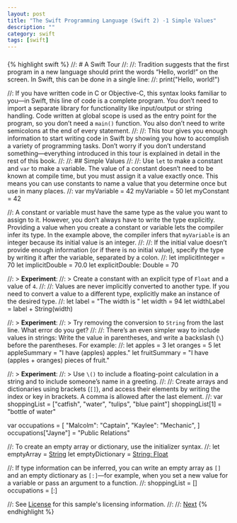 ```yaml
---
layout: post
title: "The Swift Programming Language (Swift 2) -1 Simple Values"
description: ""
category: swift
tags: [swift]
---
```


###

{% highlight swift %}
//: # A Swift Tour
//:
//: Tradition suggests that the first program in a new language should print the words “Hello, world!” on the screen. In Swift, this can be done in a single line:
//:
print("Hello, world!")

//: If you have written code in C or Objective-C, this syntax looks familiar to you—in Swift, this line of code is a complete program. You don’t need to import a separate library for functionality like input/output or string handling. Code written at global scope is used as the entry point for the program, so you don’t need a `main()` function. You also don’t need to write semicolons at the end of every statement.
//:
//: This tour gives you enough information to start writing code in Swift by showing you how to accomplish a variety of programming tasks. Don’t worry if you don’t understand something—everything introduced in this tour is explained in detail in the rest of this book.
//:
//: ## Simple Values
//:
//: Use `let` to make a constant and `var` to make a variable. The value of a constant doesn’t need to be known at compile time, but you must assign it a value exactly once. This means you can use constants to name a value that you determine once but use in many places.
//:
var myVariable = 42
myVariable = 50
let myConstant = 42

//: A constant or variable must have the same type as the value you want to assign to it. However, you don’t always have to write the type explicitly. Providing a value when you create a constant or variable lets the compiler infer its type. In the example above, the compiler infers that `myVariable` is an integer because its initial value is an integer.
//:
//: If the initial value doesn’t provide enough information (or if there is no initial value), specify the type by writing it after the variable, separated by a colon.
//:
let implicitInteger = 70
let implicitDouble = 70.0
let explicitDouble: Double = 70

//: > **Experiment**:
//: > Create a constant with an explicit type of `Float` and a value of `4`.
//:
//: Values are never implicitly converted to another type. If you need to convert a value to a different type, explicitly make an instance of the desired type.
//:
let label = "The width is "
let width = 94
let widthLabel = label + String(width)

//: > **Experiment**:
//: > Try removing the conversion to `String` from the last line. What error do you get?
//:
//: There’s an even simpler way to include values in strings: Write the value in parentheses, and write a backslash (`\`) before the parentheses. For example:
//:
let apples = 3
let oranges = 5
let appleSummary = "I have \(apples) apples."
let fruitSummary = "I have \(apples + oranges) pieces of fruit."

//: > **Experiment**:
//: > Use `\()` to include a floating-point calculation in a string and to include someone’s name in a greeting.
//:
//: Create arrays and dictionaries using brackets (`[]`), and access their elements by writing the index or key in brackets. A comma is allowed after the last element.
//:
var shoppingList = ["catfish", "water", "tulips", "blue paint"]
shoppingList[1] = "bottle of water"

var occupations = [
    "Malcolm": "Captain",
    "Kaylee": "Mechanic",
 ]
occupations["Jayne"] = "Public Relations"

//: To create an empty array or dictionary, use the initializer syntax.
//:
let emptyArray = [String]()
let emptyDictionary = [String: Float]()

//: If type information can be inferred, you can write an empty array as `[]` and an empty dictionary as `[:]`—for example, when you set a new value for a variable or pass an argument to a function.
//:
shoppingList = []
occupations = [:]



//: See [License](License) for this sample's licensing information.
//: 
//: [Next](@next)
{% endhighlight %}
